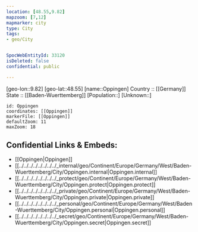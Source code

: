 ```yaml
---
location: [48.55,9.82] 
mapzoom: [7,12] 
mapmarker: city 
type: City
tags:
- geo/City


SpocWebEntityId: 33120
isDeleted: false
confidential: public

---
```

[geo-lon::9.82] 
[geo-lat::48.55] 
[name::Oppingen] 
Country :: [[Germany]]  
State :: [[Baden-Wuerttemberg]] 
[Population::] 
[Unknown::] 


```leaflet
id: Oppingen
coordinates: [[Oppingen]] 
markerFile: [[Oppingen]] 
defaultZoom: 11 
maxZoom: 18
```


## Confidential Links & Embeds: 
- [[Oppingen|Oppingen]]  
- [[../../../../../../../../_internal/geo/Continent/Europe/Germany/West/Baden-Wuerttemberg/City/Oppingen.internal|Oppingen.internal]] 
- [[../../../../../../../../_protect/geo/Continent/Europe/Germany/West/Baden-Wuerttemberg/City/Oppingen.protect|Oppingen.protect]] 
- [[../../../../../../../../_private/geo/Continent/Europe/Germany/West/Baden-Wuerttemberg/City/Oppingen.private|Oppingen.private]] 
- [[../../../../../../../../_personal/geo/Continent/Europe/Germany/West/Baden-Wuerttemberg/City/Oppingen.personal|Oppingen.personal]] 
- [[../../../../../../../../_secret/geo/Continent/Europe/Germany/West/Baden-Wuerttemberg/City/Oppingen.secret|Oppingen.secret]] 
